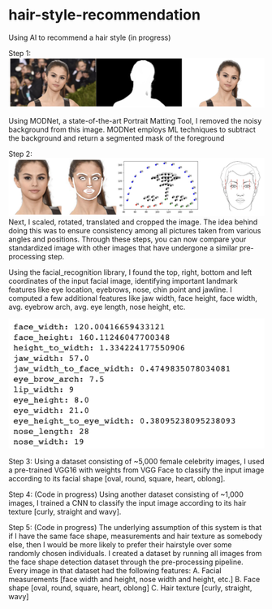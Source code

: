 # hair-style-recommendation
Using AI to recommend a hair style (in progress)

Step 1: 
![](/assets/fig1.png)

Using MODNet, a state-of-the-art Portrait Matting Tool, I removed the noisy background from this image. MODNet employs ML techniques to subtract the background and return a segmented mask of the foreground

Step 2:
![](/assets/fig2.png)
Next, I scaled, rotated, translated and cropped the image. The idea behind doing this was to ensure consistency among all pictures taken from various angles and positions. Through these steps, you can now compare your standardized image with other images that have undergone a similar pre-processing step. 

Using the facial_recognition library, I found the top, right, bottom and left coordinates of the input facial image, identifying important landmark features like eye location, eyebrows, nose, chin point and jawline. I computed a few additional features like jaw width, face height, face width, avg. eyebrow arch, avg. eye length, nose height, etc.

![](/assets/fig3.png)

Step 3:
Using a dataset consisting of ~5,000 female celebrity images, I used a pre-trained VGG16 with weights from VGG Face to classify the input image according to its facial shape [oval, round, square, heart, oblong].

Step 4: 
(Code in progress)
Using another dataset consisting of ~1,000 images, I trained a CNN to classify the input image according to its hair texture [curly, straight and wavy].

Step 5: 
(Code in progress)
The underlying assumption of this system is that if I have the same face shape, measurements and hair texture as somebody else, then I would be more likely to prefer their hairstyle over some randomly chosen individuals.
I created a dataset by running all images from the face shape detection dataset through the pre-processing pipeline. Every image in that dataset had the following features:
A. Facial measurements [face width and height, nose width and height, etc.]
B. Face shape [oval, round, square, heart, oblong]
C. Hair texture [curly, straight, wavy]
